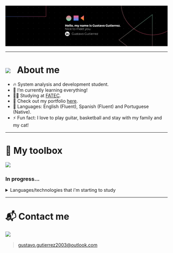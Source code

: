 <a href="https://www.linkedin.com/in/gustavo-gutierrez-9b101b19b/" target="_blank"><img src="Copy of Black Technology LinkedIn Banner.png"></a>

---

# <img src="https://user-images.githubusercontent.com/74038190/214644152-52f47eb3-5e31-4f47-8758-05c9468d5596.gif" width="30px" /> &nbsp; About me

- 🔥 System analysis and development student.
- 🌱 I’m currently learning everything!
- 👨‍💻 Studying at [FATEC](https://fatecmm.edu.br/).
- 📑 Check out my portfolio [here](https://curriculum-gustavo.netlify.app/).
- 📖 Languages: English (Fluent), Spanish (Fluent) and Portuguese (Native).
- ⚡ Fun fact: I love to play guitar, basketball and stay with my family and my cat!

---
# 🧰  My toolbox
<img src="https://skillicons.dev/icons?i=js,html,css,python,mysql,bootstrap,jquery,git,github,vscode,photoshop">



### In progress...
<details>
  <summary>Languages/technologies that i'm starting to study</summary>
  <br>
  <img src="https://skillicons.dev/icons?i=java,c,nodejs,express">
</details>

---

# 📬 Contact me

<a href="https://www.linkedin.com/in/gustavo-gutierrez-9b101b19b/" target="_blank"><img src="https://img.shields.io/badge/LinkedIn-0077B5?style=for-the-badge&logo=linkedin&logoColor=white"></a>

> gustavo.gutierrez2003@outlook.com
